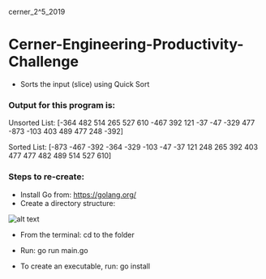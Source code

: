 cerner_2^5_2019

# Cerner-Engineering-Productivity-Challenge
- Sorts the input (slice) using Quick Sort

### Output for this program is:
Unsorted List: [-364 482 514 265 527 610 -467 392 121 -37 -47 -329 477 -873 -103 403 489 477 248 -392]

Sorted List: [-873 -467 -392 -364 -329 -103 -47 -37 121 248 265 392 403 477 477 482 489 514 527 610]

### Steps to re-create:
- Install Go from: https://golang.org/
- Create a directory structure:

![alt text](https://i.imgur.com/ve719LZ.jpg)

- From the terminal: cd to the <package> folder
- Run: 
		go run main.go
	
- To create an executable, run: 
		go install
